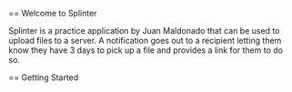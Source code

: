 == Welcome to Splinter

Splinter is a practice application by Juan Maldonado that can be used to upload files to a server. A notification goes out to a recipient letting them know they have 3 days to pick up a file and provides a link for them to do so.

== Getting Started


